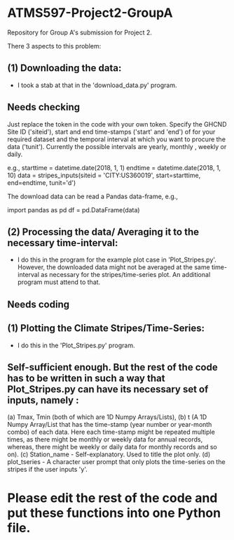 # ATMS597-Project2-GroupA
Repository for Group A's submission for Project 2.

There 3 aspects to this problem:

## (1) Downloading the data:
   - I took a stab at that in the 'download_data.py' program. 
   ## Needs checking
   
   Just replace the token in the code with your own token. Specify the GHCND Site ID ('siteid'), start and end time-stamps ('start' and 'end') of for your required dataset and the temporal interval at which you want to procure the data ('tunit'). Currently the possible intervals are yearly, monthly , weekly or daily.
   
   e.g., 
   starttime = datetime.date(2018, 1, 1)
   endtime = datetime.date(2018, 1, 10)
   data = stripes_inputs(siteid = 'CITY:US360019', start=starttime, end=endtime, tunit='d')
   
   The download data can be read a Pandas data-frame,
   e.g.,
   
   import pandas as pd
   df = pd.DataFrame(data)
   
## (2) Processing the data/ Averaging it to the necessary time-interval:
   - I do this in the program for the example plot case in 'Plot_Stripes.py'. However, the downloaded data might not be averaged at the same time-interval as necessary for the stripes/time-series plot. An additional program must attend to that.
   ## Needs coding
   
## (1) Plotting the Climate Stripes/Time-Series:
   - I do this in the 'Plot_Stripes.py' program. 
   ## Self-sufficient enough. But the rest of the code has to be written in such a way that Plot_Stripes.py can have its necessary set of inputs, namely :
   (a) Tmax, Tmin (both of which are 1D Numpy Arrays/Lists), 
   (b) t (A 1D Numpy Array/List that has the time-stamp (year number or year-month combo) of each data. Here each time-stamp might be repeated multiple times, as there might be monthly or weekly data for annual records, whereas, there might be weekly or daily data for monthly records and so on).
   (c) Station_name - Self-explanatory. Used to title the plot only.
   (d) plot_tseries - A character user prompt that only plots the time-series on the stripes if the user inputs 'y'.
   
# Please edit the rest of the code and put these functions into one Python file.


